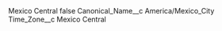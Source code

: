 <?xml version="1.0" encoding="UTF-8"?>
<CustomMetadata xmlns="http://soap.sforce.com/2006/04/metadata" xmlns:xsi="http://www.w3.org/2001/XMLSchema-instance" xmlns:xsd="http://www.w3.org/2001/XMLSchema">
    <label>Mexico Central</label>
    <protected>false</protected>
    <values>
        <field>Canonical_Name__c</field>
        <value xsi:type="xsd:string">America/Mexico_City</value>
    </values>
    <values>
        <field>Time_Zone__c</field>
        <value xsi:type="xsd:string">Mexico Central</value>
    </values>
</CustomMetadata>
